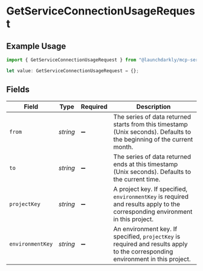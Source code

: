 # GetServiceConnectionUsageRequest

## Example Usage

```typescript
import { GetServiceConnectionUsageRequest } from "@launchdarkly/mcp-server/models/operations";

let value: GetServiceConnectionUsageRequest = {};
```

## Fields

| Field                                                                                                                          | Type                                                                                                                           | Required                                                                                                                       | Description                                                                                                                    |
| ------------------------------------------------------------------------------------------------------------------------------ | ------------------------------------------------------------------------------------------------------------------------------ | ------------------------------------------------------------------------------------------------------------------------------ | ------------------------------------------------------------------------------------------------------------------------------ |
| `from`                                                                                                                         | *string*                                                                                                                       | :heavy_minus_sign:                                                                                                             | The series of data returned starts from this timestamp (Unix seconds). Defaults to the beginning of the current month.         |
| `to`                                                                                                                           | *string*                                                                                                                       | :heavy_minus_sign:                                                                                                             | The series of data returned ends at this timestamp (Unix seconds). Defaults to the current time.                               |
| `projectKey`                                                                                                                   | *string*                                                                                                                       | :heavy_minus_sign:                                                                                                             | A project key. If specified, `environmentKey` is required and results apply to the corresponding environment in this project.  |
| `environmentKey`                                                                                                               | *string*                                                                                                                       | :heavy_minus_sign:                                                                                                             | An environment key. If specified, `projectKey` is required and results apply to the corresponding environment in this project. |